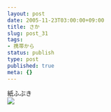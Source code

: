 ```yaml
---
layout: post
date: 2005-11-23T03:00:00+09:00
title: さか
slug: post_31
tags:
- 携帯から
status: publish
type: post
published: true
meta: {}
---
```

<div class="caption">紙ふぶき
</div>
<div class="photo"><img src="/images/uploads/blog-photo-1132725802.24-0.jpg" /></div>
